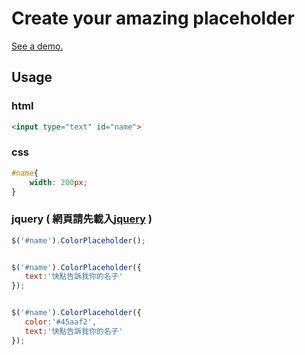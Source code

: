 # Create your amazing placeholder

[See a demo.](https://happyjayxin.github.io/ColorPlaceholder/)

## Usage

### html
```html
<input type="text" id="name">
```
### css
```css
#name{
    width: 200px;
}
```
### jquery ( 網頁請先載入[jquery](https://jquery.com/) )
```js
$('#name').ColorPlaceholder();


$('#name').ColorPlaceholder({
   text:'快點告訴我你的名子'
});


$('#name').ColorPlaceholder({
   color:'#45aaf2',
   text:'快點告訴我你的名子'
});
```
